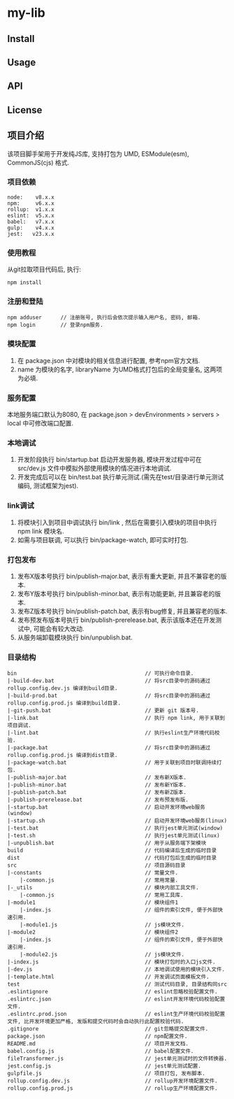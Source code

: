 # my-lib

## Install

## Usage

## API

## License

## 项目介绍
该项目脚手架用于开发纯JS库, 支持打包为 UMD, ESModule(esm), CommonJS(cjs) 格式.

### 项目依赖
```
node:    v8.x.x
npm:     v6.x.x
rollup:  v1.x.x
eslint:  v5.x.x
babel:   v7.x.x
gulp:    v4.x.x
jest:   v23.x.x
```

### 使用教程
从git拉取项目代码后, 执行:
```
npm install
```

### 注册和登陆
```
npm adduser      // 注册账号, 执行后会依次提示输入用户名, 密码, 邮箱.
npm login        // 登录npm服务.
```

### 模块配置
1. 在 package.json 中对模块的相关信息进行配置, 参考npm官方文档.
2. name 为模块的名字, libraryName 为UMD格式打包后的全局变量名, 这两项为必填.

### 服务配置
本地服务端口默认为8080, 在 package.json > devEnvironments > servers > local 中可修改端口配置.

### 本地调试
1. 开发阶段执行 bin/startup.bat 启动开发服务器, 模块开发过程中可在 src/dev.js 文件中模拟外部使用模块的情况进行本地调试.
2. 开发完成后可以在 bin/test.bat 执行单元测试.(需先在test/目录进行单元测试编码, 测试框架为jest).

### link调试
1. 将模块引入到项目中调试执行 bin/link , 然后在需要引入模块的项目中执行 npm link 模块名.
2. 如需与项目联调, 可以执行 bin/package-watch, 即可实时打包.

### 打包发布
1. 发布X版本号执行 bin/publish-major.bat, 表示有重大更新, 并且不兼容老的版本.
2. 发布Y版本号执行 bin/publish-minor.bat, 表示有功能更新, 并且兼容老的版本.
3. 发布Z版本号执行 bin/publish-patch.bat, 表示有bug修复, 并且兼容老的版本.
4. 发布预发布版本号执行 bin/publish-prerelease.bat, 表示该版本还在开发测试中, 可能会有较大改动.
5. 从服务端卸载模块执行 bin/unpublish.bat.

### 目录结构
```
bin                                         // 可执行命令目录.
|-build-dev.bat                             // 将src目录中的源码通过 rollup.config.dev.js 编译到build目录.
|-build-prod.bat                            // 将src目录中的源码通过 rollup.config.prod.js 编译到build目录.
|-git-push.bat                              // 更新 git 版本号.
|-link.bat                                  // 执行 npm link, 用于关联到项目调试.
|-lint.bat                                  // 执行eslint生产环境代码校验.
|-package.bat                               // 将src目录中的源码通过 rollup.config.prod.js 编译到dist目录.
|-package-watch.bat                         // 用于关联到项目时联调持续打包.
|-publish-major.bat                         // 发布新X版本.
|-publish-minor.bat                         // 发布新Y版本.
|-publish-patch.bat                         // 发布新Z版本.
|-publish-prerelease.bat                    // 发布预发布版.
|-startup.bat                               // 启动开发环境web服务(window)
|-startup.sh                                // 启动开发环境web服务(linux)
|-test.bat                                  // 执行jest单元测试(window)
|-test.sh                                   // 执行jest单元测试(linux)
|-unpublish.bat                             // 用于从服务端下架模块
build                                       // 代码编译后生成的临时目录
dist                                        // 代码打包后生成的临时目录
src                                         // 项目源码目录
|-constants                                 // 常量文件.
    |-common.js                             // 常用常量.
|-_utils                                    // 模块内部工具文件.
    |-common.js                             // 常用工具库.
|-module1                                   // 模块组件1
    |-index.js                              // 组件的索引文件, 便于外部快速引用.
    |-module1.js                            // js模块文件.
|-module2                                   // 模块组件2
    |-index.js                              // 组件的索引文件, 便于外部快速引用.
    |-module2.js                            // js模块文件.
|-index.js                                  // 模块打包时的入口js文件.
|-dev.js                                    // 本地调试使用的模块引入文件.
|-template.html                             // 开发调试页面模板文件.
test                                        // 测试代码目录, 目录结构同src
.eslintignore                               // eslint忽略校验配置文件.
.eslintrc.json                              // eslint开发环境代码校验配置文件.
.eslintrc.prod.json                         // eslint生产环境代码校验配置文件, 比开发环境更加严格, 发版和提交代码时会自动执行此配置校验代码.
.gitignore                                  // git忽略提交配置文件.
package.json                                // npm配置文件.
README.md                                   // 项目开发文档.
babel.config.js                             // babel配置文件.
fileTransformer.js                          // jest单元测试时的文件转换器.
jest.config.js                              // jest单元测试配置.
gulpfile.js                                 // 项目打包, 发布脚本.
rollup.config.dev.js                        // rollup开发环境配置文件.
rollup.config.prod.js                       // rollup生产环境配置文件.
```

